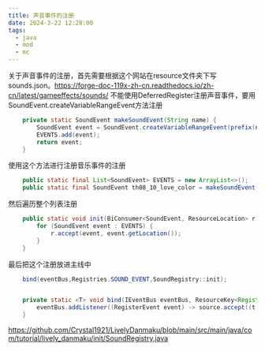```yaml
---
title: 声音事件的注册
date: 2024-3-22 12:28:00
tags: 
  - java
  - mod
  - mc
---
```

关于声音事件的注册，首先需要根据这个网站在resource文件夹下写sounds.json。https://forge-doc-119x-zh-cn.readthedocs.io/zh-cn/latest/gameeffects/sounds/
不能使用DeferredRegister注册声音事件，要用SoundEvent.createVariableRangeEvent方法注册

``` java
    private static SoundEvent makeSoundEvent(String name) {
        SoundEvent event = SoundEvent.createVariableRangeEvent(prefix(name));
        EVENTS.add(event);
        return event;
    }
```

使用这个方法进行注册音乐事件的注册
``` java
    public static final List<SoundEvent> EVENTS = new ArrayList<>();
    public static final SoundEvent th08_10_love_color = makeSoundEvent("th08_10_love_color");
```


然后遍历整个列表注册
``` java
    public static void init(BiConsumer<SoundEvent, ResourceLocation> r) {
        for (SoundEvent event : EVENTS) {
            r.accept(event, event.getLocation());
        }
    }
```

最后把这个注册放进主线中
``` java
    bind(eventBus,Registries.SOUND_EVENT,SoundRegistry::init);


    private static <T> void bind(IEventBus eventBus, ResourceKey<Registry<T>> registry, Consumer<BiConsumer<T, ResourceLocation>> source) {
        eventBus.addListener((RegisterEvent event) -> source.accept((t, rl) -> event.register(registry, rl, () -> t)));
    }
```
https://github.com/Crystal1921/LivelyDanmaku/blob/main/src/main/java/com/tutorial/lively_danmaku/init/SoundRegistry.java


